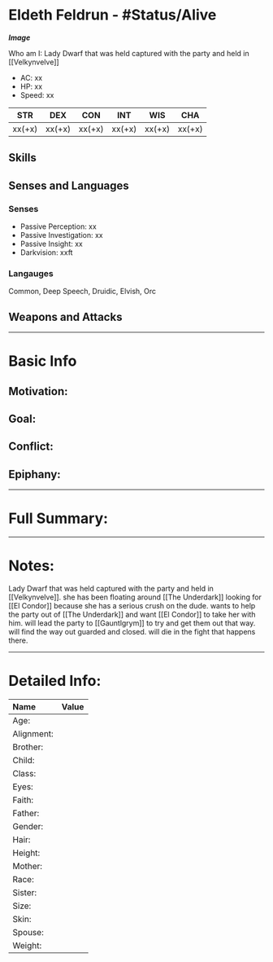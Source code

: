 # Eldeth Feldrun - #Status/Alive 

***Image***

Who am I: Lady Dwarf that was held captured with the party and held in [[Velkynvelve]]

- AC: xx  
- HP: xx  
- Speed: xx 

| STR | DEX | CON | INT | WIS | CHA|
| ---- | ---- | ---- | ---- | ---- | ---- |
|xx(+x)|xx(+x)|xx(+x)|xx(+x)|xx(+x)|xx(+x)|

## Skills

## Senses and Languages
### Senses
- Passive Perception: xx
- Passive Investigation: xx
- Passive Insight: xx
- Darkvision: xxft

### Langauges
Common, Deep Speech, Druidic, Elvish, Orc

## Weapons and Attacks

___
# Basic Info

## Motivation: 

## Goal:

## Conflict:

## Epiphany:

___
# Full Summary:

___
# Notes:
Lady Dwarf that was held captured with the party and held in [[Velkynvelve]]. she has been floating around [[The Underdark]] looking for [[El Condor]] because she has a serious crush on the dude. wants to help the party out of [[The Underdark]] and want [[El Condor]] to take her with him. will lead the party to [[Gauntlgrym]] to try and get them out that way. will find the way out guarded and closed. will die in the fight that happens there.
___
# Detailed Info:
Name|Value
:-----|-----:
Age:|
Alignment:|
Brother:|
Child:|
Class:|
Eyes:|
Faith:|
Father:|
Gender:|
Hair:|
Height:|
Mother:|
Race:|
Sister:|
Size:|
Skin:|
Spouse:|
Weight:|